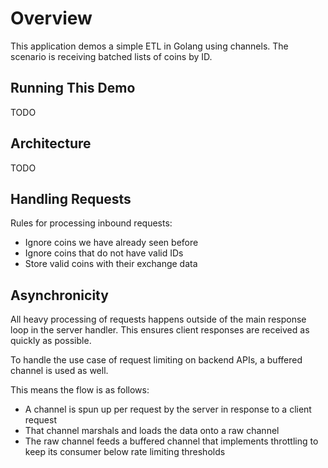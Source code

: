 # Overview

This application demos a simple ETL in Golang using channels. The scenario is receiving batched lists of coins by ID. 

## Running This Demo
TODO

## Architecture
TODO

## Handling Requests
Rules for processing inbound requests:
- Ignore coins we have already seen before
- Ignore coins that do not have valid IDs
- Store valid coins with their exchange data

## Asynchronicity 
All heavy processing of requests happens outside of 
the main response loop in the server handler. 
This ensures client responses are received as quickly
as possible.


To handle the use case of request limiting on
backend APIs, a buffered channel is used as well. 

This means the flow is as follows: 
- A channel is spun up per request by the server
in response to a client request
- That channel marshals and loads the data onto a
raw channel
- The raw channel feeds a buffered channel that implements
throttling to keep its consumer below rate limiting thresholds